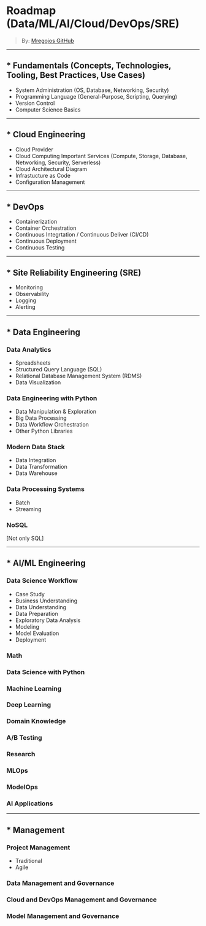 # Roadmap (Data/ML/AI/Cloud/DevOps/SRE)
> By: [Mregojos GitHub](https://github.com/Mregojos)

<!--
> About: This roadmap directs what concepts, technologies, tools to learn as a Data/ML/AI/Cloud/Devops Practitioner.
-->

___
## * Fundamentals (Concepts, Technologies, Tooling, Best Practices, Use Cases)
- System Administration (OS, Database, Networking, Security)
- Programming Language (General-Purpose, Scripting, Querying)
- Version Control
- Computer Science Basics

___
## * Cloud Engineering

- Cloud Provider
- Cloud Computing Important Services (Compute, Storage, Database, Networking, Security, Serverless)
- Cloud Architectural Diagram
- Infrastucture as Code
- Configuration Management

___
## * DevOps
- Containerization
- Container Orchestration
- Continuous Integrtation / Continuous Deliver (CI/CD)
- Continuous Deployment 
- Continuous Testing

___
## * Site Reliability Engineering (SRE)
- Monitoring
- Observability
- Logging
- Alerting
___
## * Data Engineering

### Data Analytics
- Spreadsheets
- Structured Query Language (SQL)
- Relational Database Management System (RDMS)
- Data Visualization

### Data Engineering with Python
- Data Manipulation & Exploration
- Big Data Processing
- Data Workflow Orchestration
- Other Python Libraries

### Modern Data Stack
- Data Integration
- Data Transformation
- Data Warehouse

### Data Processing Systems
- Batch
- Streaming

### NoSQL
[Not only SQL]
___
## * AI/ML Engineering

### Data Science Workflow
- Case Study
- Business Understanding
- Data Understanding
- Data Preparation
- Exploratory Data Analysis
- Modeling
- Model Evaluation
- Deployment

### Math

### Data Science with Python

### Machine Learning

### Deep Learning

### Domain Knowledge

### A/B Testing

### Research

### MLOps

### ModelOps

### AI Applications
___
## * Management

### Project Management
- Traditional
- Agile

### Data Management and Governance

### Cloud and DevOps Management and Governance

### Model Management and Governance


